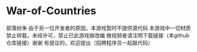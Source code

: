 # War-of-Countries
部落纷争
由于另一位开发者的原因，本游戏暂时不提供源代码
本游戏中一切材质禁止转载，未经许可，禁止已此游戏做改编
做视频者请注明下载链接（本github仓库链接）谢谢
有提议的，欢迎提出（招聘程序员一起敲代码）
